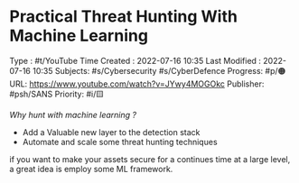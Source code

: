 # Practical Threat Hunting With Machine Learning
Type : #t/YouTube
Time Created : 2022-07-16 10:35
Last Modified : 2022-07-16 10:35
Subjects: #s/Cybersecurity #s/CyberDefence
Progress: #p/🟠 
URL: https://www.youtube.com/watch?v=JYwy4MOGOkc
Publisher: #psh/SANS
Priority: #i/🟨 

*Why hunt with machine learning ?*
- Add a Valuable new layer to the detection stack
- Automate and scale some threat hunting techniques

if you want to make your assets secure for a continues time at a large level, a great idea is employ some ML framework.  